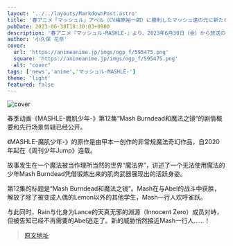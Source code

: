 ```yaml
---
layout: '../../layouts/MarkdownPost.astro'
title: '春アニメ「マッシュル」アベル（CV梅原裕一郎）に勝利したマッシュ達の元に新たな脅威が忍び寄る!? 最終話先行カット'
pubDate: 2023-06-30T18:30:03+0900
description: '春アニメ『マッシュル-MASHLE-』より、2023年6月30日（金）から放送の第12話「マッシュ・バーンデッドと魔法の鏡」のあらすじ・先行場面カットが公開された。'
author: '小久保 花奈'
cover:
  url: 'https://animeanime.jp/imgs/ogp_f/595475.png'
  square: 'https://animeanime.jp/imgs/ogp_f/595475.png'
  alt: "cover"
tags: ['news','anime','マッシュル-MASHLE-']
theme: 'light'
featured: false
---
```


![cover](https://animeanime.jp/imgs/ogp_f/595475.png)

春季动画《MASHLE-魔肌少年-》第12集“Mash Burndead和魔法之镜”的剧情概要和先行场景剪辑已经公开。

《MASHLE-魔肌少年-》的原作是由甲本一创作的非常规魔法奇幻作品，自2020年起在《周刊少年Jump》连载。

故事发生在一个魔法被当作理所当然的世界“魔法界”，讲述了一个无法使用魔法的少年Mash Burndead凭借锻炼出来的肌肉武器展现出的活跃身姿。

第12集的标题是“Mash Burndead和魔法之镜”。Mash在与Abel的战斗中获胜，解放了除了被变成人偶的Lemon以外的其他学生，Mash一行人欢呼雀跃。

与此同时，Rain与化身为Lance的天真无邪的淵源（Innocent Zero）成员对峙，但被告知已经不再需要的Abel逃走了。新的威胁悄然接近Mash一行人......！

>[原文地址](https://animeanime.jp/article/2023/06/30/78272.html)  